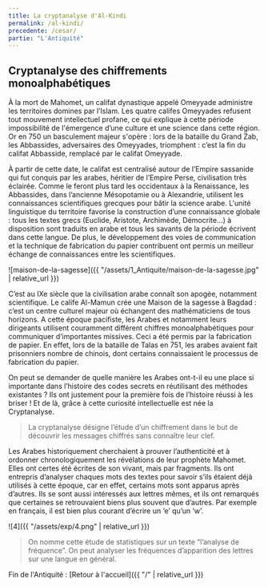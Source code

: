 ```yaml
---
title: La cryptanalyse d'Al-Kindi
permalink: /al-kindi/
precedente: /cesar/
partie: "L'Antiquité"
---
```


## Cryptanalyse des chiffrements monoalphabétiques

À la mort de Mahomet, un califat dynastique appelé Omeyyade administre les territoires domines par l’Islam. Les quatre califes Omeyyades refusent tout mouvement intellectuel profane, ce qui explique à cette période impossibilité de l'émergence d’une culture et une science dans cette région. Or en 750 un basculement majeur s'opère : lors de la bataille du Grand Zab, les Abbassides, adversaires des Omeyyades, triomphent : c’est la fin du califat Abbasside, remplacé par le califat Omeyyade.

À partir de cette date, le califat est centralisé autour de l’Empire sassanide qui fut conquis par les arabes, héritier de l’Empire Perse, civilisation très éclairée. Comme le feront plus tard les occidentaux à la Renaissance, les Abbassides, dans l’ancienne Mésopotamie ou à Alexandrie, utilisent les connaissances scientifiques grecques pour bâtir la science arabe. L'unité linguistique du territoire favorise la construction d’une connaissance globale : tous les textes grecs (Euclide, Aristote, Archimède, Démocrite…) à disposition sont traduits en arabe et tous les savants de la période écrivent dans cette langue. De plus, le développement des voies de communication et la technique de fabrication du papier contribuent ont permis un meilleur échange de connaissances entre les scientifiques.

![maison-de-la-sagesse]({{ "/assets/1_Antiquite/maison-de-la-sagesse.jpg" | relative_url }})

C’est au IXe siècle que la civilisation arabe connaît son apogée, notamment scientifique.
Le calife Al-Mamun crée une Maison de la sagesse à Bagdad : c’est un centre culturel majeur où échangent des mathématiciens de tous horizons.
A cette époque pacifiste, les Arabes et notamment leurs dirigeants utilisent couramment différent chiffres monoalphabétiques pour communiquer d’importantes missives. Ceci a été permis par la fabrication de papier. En effet, lors de la bataille de Talas en 751, les arabes avaient fait prisonniers nombre de chinois, dont certains connaissaient le processus de fabrication du papier.

On peut se demander de quelle manière les Arabes ont-t-il eu une place si importante dans l’histoire des codes secrets en réutilisant des méthodes existantes ? Ils ont justement pour la première fois de l’histoire réussi à les briser ! Et de là, grâce à cette curiosité intellectuelle est née la Cryptanalyse.

>La cryptanalyse désigne l’étude d’un chiffrement dans le but de découvrir les messages chiffrés sans connaître leur clef.

Les Arabes historiquement cherchaient à prouver l’authenticité et à ordonner chronologiquement les révélations de leur prophète Mahomet. Elles ont certes été écrites de son vivant, mais par fragments. Ils ont entrepris d’analyser chaques mots des textes pour savoir s’ils étaient déjà utilisés à cette époque, car en effet, certains mots sont apparus après d’autres. Ils se sont aussi intéressés aux lettres mêmes, et ils ont remarqués que certaines se retrouvaient biens plus souvent que d’autres. Par exemple en français, il est bien plus courant d’écrire un ‘e’ qu’un ‘w’.

![4]({{ "/assets/exp/4.png" | relative_url }})

>On nomme cette étude de statistiques sur un texte “l’analyse de fréquence”. On peut analyser les fréquences d’apparition des lettres sur une langue en général.

Fin de l'Antiquité : [Retour à l'accueil]({{ "/" | relative_url }})
